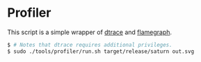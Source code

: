 # Profiler

This script is a simple wrapper of [dtrace](http://dtrace.org/) and [flamegraph](https://github.com/brendangregg/FlameGraph).

```sh
$ # Notes that dtrace requires additional privileges.
$ sudo ./tools/profiler/run.sh target/release/saturn out.svg
```
